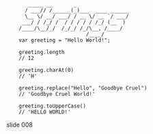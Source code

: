            _____ __       _
          / ___// /______(_)___  ____ ______
          \__ \/ __/ ___/ / __ \/ __ `/ ___/
         ___/ / /_/ /  / / / / / /_/ (__  )
        /____/\__/_/  /_/_/ /_/\__, /____/
                              /____/
        var greeting = "Hello World!";

        greeting.length
        // 12

        greeting.charAt(0)
        // 'H'

        greeting.replace("Hello", "Goodbye Cruel")
        // 'Goodbye Cruel World!'

        greeting.toUpperCase()
        // 'HELLO WORLD!'
















































































slide 008
